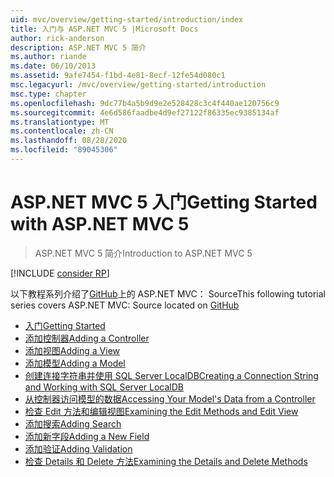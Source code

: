 ```yaml
---
uid: mvc/overview/getting-started/introduction/index
title: 入门与 ASP.NET MVC 5 |Microsoft Docs
author: rick-anderson
description: ASP.NET MVC 5 简介
ms.author: riande
ms.date: 06/10/2013
ms.assetid: 9afe7454-f1bd-4e81-8ecf-12fe54d080c1
msc.legacyurl: /mvc/overview/getting-started/introduction
msc.type: chapter
ms.openlocfilehash: 9dc77b4a5b9d9e2e528428c3c4f440ae120756c9
ms.sourcegitcommit: 4e6d586faadbe4d9ef27122f86335ec9385134af
ms.translationtype: MT
ms.contentlocale: zh-CN
ms.lasthandoff: 08/28/2020
ms.locfileid: "89045306"
---
```

# <a name="getting-started-with-aspnet-mvc-5"></a><span data-ttu-id="1af17-103">ASP.NET MVC 5 入门</span><span class="sxs-lookup"><span data-stu-id="1af17-103">Getting Started with ASP.NET MVC 5</span></span>

> <span data-ttu-id="1af17-104">ASP.NET MVC 5 简介</span><span class="sxs-lookup"><span data-stu-id="1af17-104">Introduction to ASP.NET MVC 5</span></span>

[!INCLUDE [consider RP](~/includes/razor.md)]

<span data-ttu-id="1af17-105">以下教程系列介绍了[GitHub](https://github.com/dotnet/AspNetDocs/tree/master/aspnet/mvc/overview/getting-started/introduction/sample/MvcMovie/MvcMovie)上的 ASP.NET MVC： Source</span><span class="sxs-lookup"><span data-stu-id="1af17-105">This following tutorial series covers ASP.NET MVC: Source located on [GitHub](https://github.com/dotnet/AspNetDocs/tree/master/aspnet/mvc/overview/getting-started/introduction/sample/MvcMovie/MvcMovie)</span></span>

- [<span data-ttu-id="1af17-106">入门</span><span class="sxs-lookup"><span data-stu-id="1af17-106">Getting Started</span></span>](getting-started.md)
- [<span data-ttu-id="1af17-107">添加控制器</span><span class="sxs-lookup"><span data-stu-id="1af17-107">Adding a Controller</span></span>](adding-a-controller.md)
- [<span data-ttu-id="1af17-108">添加视图</span><span class="sxs-lookup"><span data-stu-id="1af17-108">Adding a View</span></span>](adding-a-view.md)
- [<span data-ttu-id="1af17-109">添加模型</span><span class="sxs-lookup"><span data-stu-id="1af17-109">Adding a Model</span></span>](adding-a-model.md)
- [<span data-ttu-id="1af17-110">创建连接字符串并使用 SQL Server LocalDB</span><span class="sxs-lookup"><span data-stu-id="1af17-110">Creating a Connection String and Working with SQL Server LocalDB</span></span>](creating-a-connection-string.md)
- [<span data-ttu-id="1af17-111">从控制器访问模型的数据</span><span class="sxs-lookup"><span data-stu-id="1af17-111">Accessing Your Model's Data from a Controller</span></span>](accessing-your-models-data-from-a-controller.md)
- [<span data-ttu-id="1af17-112">检查 Edit 方法和编辑视图</span><span class="sxs-lookup"><span data-stu-id="1af17-112">Examining the Edit Methods and Edit View</span></span>](examining-the-edit-methods-and-edit-view.md)
- [<span data-ttu-id="1af17-113">添加搜索</span><span class="sxs-lookup"><span data-stu-id="1af17-113">Adding Search</span></span>](adding-search.md)
- [<span data-ttu-id="1af17-114">添加新字段</span><span class="sxs-lookup"><span data-stu-id="1af17-114">Adding a New Field</span></span>](adding-a-new-field.md)
- [<span data-ttu-id="1af17-115">添加验证</span><span class="sxs-lookup"><span data-stu-id="1af17-115">Adding Validation</span></span>](adding-validation.md)
- [<span data-ttu-id="1af17-116">检查 Details 和 Delete 方法</span><span class="sxs-lookup"><span data-stu-id="1af17-116">Examining the Details and Delete Methods</span></span>](examining-the-details-and-delete-methods.md)
